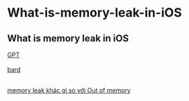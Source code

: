 # What-is-memory-leak-in-iOS
## What is memory leak in iOS

[GPT](https://chat.openai.com/c/0d9ced64-f8c7-4e71-bcd4-4103303ac37d) <br><br>
[bard](https://bard.google.com/chat/f6ceaa7d025dbbee) <br><br>


[memory leak khác gì so với Out of memory](https://chat.openai.com/c/6d53388a-3682-48ea-a066-26805ca253fa) <br><br>
